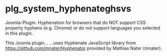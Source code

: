 # plg_system_hyphenateghsvs
Joomla-Plugin. Hyphenation for browsers that do NOT support CSS property hyphens (e.g. Chrome) or do not support languages you selected in this plugin.

This Joomla plugin...
...uses Hyphenate JavaScript library from https://github.com/mnater/Hyphenator provided by Mathias Nater (mnater).
